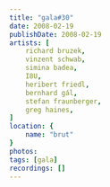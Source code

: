 ```yaml
---
title: "gala#30"
date: 2008-02-19
publishDate: 2008-02-19
artists: [
    richard bruzek,
    vinzent schwab,
    simina badea,
    I8U,
    heribert friedl,
    bernhard gál,
    stefan fraunberger,
    greg haines,
]
location: {
    name: "brut"
}
photos:
tags: [gala]
recordings: []
---
```

